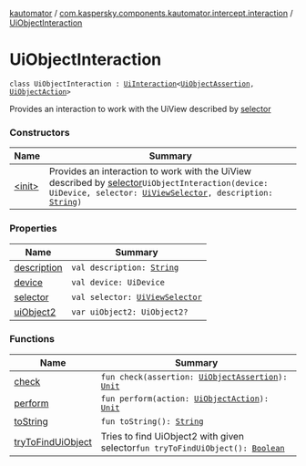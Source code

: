 [kautomator](../../index.md) / [com.kaspersky.components.kautomator.intercept.interaction](../index.md) / [UiObjectInteraction](./index.md)

# UiObjectInteraction

`class UiObjectInteraction : `[`UiInteraction`](../-ui-interaction/index.md)`<`[`UiObjectAssertion`](../../com.kaspersky.components.kautomator.intercept.operation/-ui-object-assertion.md)`, `[`UiObjectAction`](../../com.kaspersky.components.kautomator.intercept.operation/-ui-object-action.md)`>`

Provides an interaction to work with the UiView described by [selector](selector.md)

### Constructors

| Name | Summary |
|---|---|
| [&lt;init&gt;](-init-.md) | Provides an interaction to work with the UiView described by [selector](selector.md)`UiObjectInteraction(device: UiDevice, selector: `[`UiViewSelector`](../../com.kaspersky.components.kautomator.component.common.builders/-ui-view-selector/index.md)`, description: `[`String`](https://kotlinlang.org/api/latest/jvm/stdlib/kotlin/-string/index.html)`)` |

### Properties

| Name | Summary |
|---|---|
| [description](description.md) | `val description: `[`String`](https://kotlinlang.org/api/latest/jvm/stdlib/kotlin/-string/index.html) |
| [device](device.md) | `val device: UiDevice` |
| [selector](selector.md) | `val selector: `[`UiViewSelector`](../../com.kaspersky.components.kautomator.component.common.builders/-ui-view-selector/index.md) |
| [uiObject2](ui-object2.md) | `var uiObject2: UiObject2?` |

### Functions

| Name | Summary |
|---|---|
| [check](check.md) | `fun check(assertion: `[`UiObjectAssertion`](../../com.kaspersky.components.kautomator.intercept.operation/-ui-object-assertion.md)`): `[`Unit`](https://kotlinlang.org/api/latest/jvm/stdlib/kotlin/-unit/index.html) |
| [perform](perform.md) | `fun perform(action: `[`UiObjectAction`](../../com.kaspersky.components.kautomator.intercept.operation/-ui-object-action.md)`): `[`Unit`](https://kotlinlang.org/api/latest/jvm/stdlib/kotlin/-unit/index.html) |
| [toString](to-string.md) | `fun toString(): `[`String`](https://kotlinlang.org/api/latest/jvm/stdlib/kotlin/-string/index.html) |
| [tryToFindUiObject](try-to-find-ui-object.md) | Tries to find UiObject2 with given selector`fun tryToFindUiObject(): `[`Boolean`](https://kotlinlang.org/api/latest/jvm/stdlib/kotlin/-boolean/index.html) |
